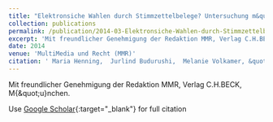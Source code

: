 ```yaml
---
title: "Elektronsiche Wahlen durch Stimmzettelbelege? Untersuchung m&quot;oglicher Umsetzungen des &quot;Offentlichkeitsgrundsatzes bei elektronischen Wahlen"
collection: publications
permalink: /publication/2014-03-Elektronsiche-Wahlen-durch-Stimmzettelbelege-Untersuchung-moglicher-Umsetzungen-des-Offentlichkeitsgrundsatzes-bei-elektronischen-Wahlen
excerpt: 'Mit freundlicher Genehmigung der Redaktion MMR, Verlag C.H.BECK, M{\&quot;u}nchen.'
date: 2014
venue: 'MultiMedia und Recht (MMR)'
citation: ' Maria Henning,  Jurlind Budurushi,  Melanie Volkamer, &quot;Elektronsiche Wahlen durch Stimmzettelbelege? Untersuchung m&amp;quot;oglicher Umsetzungen des &amp;quot;Offentlichkeitsgrundsatzes bei elektronischen Wahlen.&quot; MultiMedia und Recht (MMR), 2014.'
---
```

Mit freundlicher Genehmigung der Redaktion MMR, Verlag C.H.BECK, M{\&quot;u}nchen.

Use [Google Scholar](https://scholar.google.com/scholar?q=Elektronsiche+Wahlen+durch+Stimmzettelbelege?+Untersuchung+m&quot;oglicher+Umsetzungen+des+&quot;Offentlichkeitsgrundsatzes+bei+elektronischen+Wahlen){:target="_blank"} for full citation